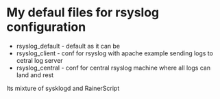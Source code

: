 # My defaul files for rsyslog configuration
* rsyslog_default - default as it can be
* rsyslog_client - conf for rsyslog with apache example sending logs to cetral log server
* rsyslog_central - conf for central rsyslog machine where all logs can land and rest


Its mixture of sysklogd and RainerScript
